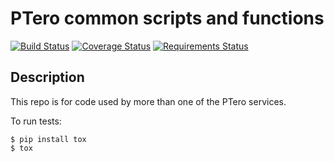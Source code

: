 # PTero common scripts and functions
[![Build Status](https://travis-ci.org/vectis/ptero-common.svg?branch=master)](https://travis-ci.org/vectis/ptero-common)
[![Coverage Status](https://coveralls.io/repos/github/vectis/ptero-common/badge.svg)](https://coveralls.io/github/vectis/ptero-common)
[![Requirements Status](https://requires.io/github/davidlmorton/ptero-common/requirements.svg?branch=master)](https://requires.io/github/davidlmorton/ptero-common/requirements/?branch=master)

## Description

This repo is for code used by more than one of the PTero services.

To run tests:

    $ pip install tox
    $ tox
